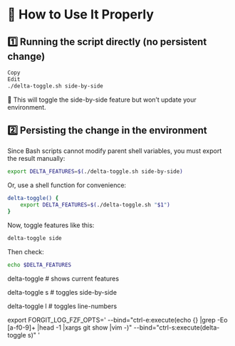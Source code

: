 # 🔄 How to Use It Properly

## 1️⃣ Running the script directly (no persistent change)

```sh
Copy
Edit
./delta-toggle.sh side-by-side
```

🚀 This will toggle the side-by-side feature but won’t update your environment.

## 2️⃣ Persisting the change in the environment

Since Bash scripts cannot modify parent shell variables, you must export the result manually:

```sh
export DELTA_FEATURES=$(./delta-toggle.sh side-by-side)
```

Or, use a shell function for convenience:

```sh
delta-toggle() {
    export DELTA_FEATURES=$(./delta-toggle.sh "$1")
}
```

Now, toggle features like this:

```sh
delta-toggle side
```

Then check:

```sh
echo $DELTA_FEATURES
```

delta-toggle # shows current features

delta-toggle s # toggles side-by-side

delta-toggle l # toggles line-numbers

export FORGIT_LOG_FZF_OPTS='
--bind="ctrl-e:execute(echo {} |grep -Eo [a-f0-9]+ |head -1 |xargs git show |vim -)"
--bind="ctrl-s:execute(delta-toggle s)"
'
